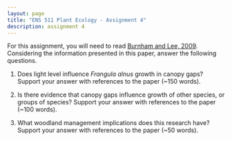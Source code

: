 ```yaml
---
layout: page
title: "ENS 511 Plant Ecology - Assignment 4"
description: assignment 4
---
```


For this assignment, you will need to read [Burnham and Lee, 2009](https://www.dropbox.com/s/m61y2mi6wis5q9p/Burnham%2C%20Lee%20-%202009%20-%20Biological%20Invasions.pdf?dl=0). 
Considering the information presented in this paper, answer the following questions.

1. Does light level influence *Frangula alnus* growth in canopy gaps? Support your answer with references to the paper (~150 words).

2. Is there evidence that canopy gaps influence growth of other species, or groups of species? Support your answer with references to the paper (~100 words).

3. What woodland management implications does this research have? Support your answer with references to the paper (~50 words).
